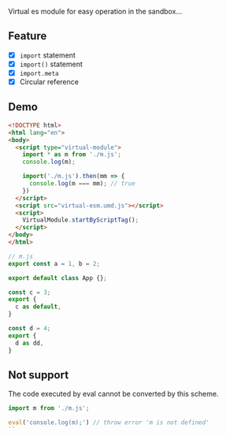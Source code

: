 Virtual es module for easy operation in the sandbox...

## Feature

- [x] `import` statement
- [x] `import()` statement
- [x] `import.meta`
- [x] Circular reference

## Demo

```html
<!DOCTYPE html>
<html lang="en">
<body>
  <script type="virtual-module">
    import * as m from './m.js';
    console.log(m);

    import('./m.js').then(mm => {
      console.log(m === mm); // true
    })
  </script>
  <script src="virtual-esm.umd.js"></script>
  <script>
    VirtualModule.startByScriptTag();
  </script>
</body>
</html>
```

```js
// m.js
export const a = 1, b = 2;

export default class App {};

const c = 3;
export {
  c as default,
}

const d = 4;
export {
  d as dd,
}
```

## Not support

The code executed by eval cannot be converted by this scheme.

```js
import m from './m.js';

eval('console.log(m);') // throw error 'm is not defined'
``

